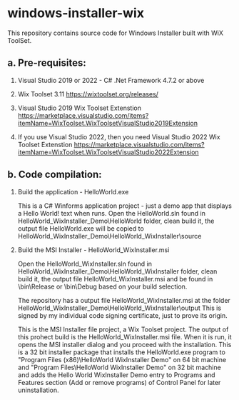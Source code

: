 # windows-installer-wix

This repository contains source code for Windows Installer built with WiX ToolSet.

a. 	Pre-requisites:
--------------------

1. Visual Studio 2019 or 2022 - C# .Net Framework 4.7.2 or above

2. 	Wix Toolset 3.11
	https://wixtoolset.org/releases/

3. 	Visual Studio 2019 Wix Toolset Extenstion
	https://marketplace.visualstudio.com/items?itemName=WixToolset.WixToolsetVisualStudio2019Extension
	
4. 	If you use Visual Studio 2022, then you need Visual Studio 2022 Wix Toolset Extenstion
	https://marketplace.visualstudio.com/items?itemName=WixToolset.WixToolsetVisualStudio2022Extension
	

b.	Code compilation:
----------------------
	
1.	Build the application - HelloWorld.exe

	This is a C# Winforms application project - just a demo app that displays a Hello World! text when runs.
	Open the HelloWorld.sln found in HelloWorld_WixInstaller_Demo\HelloWorld folder,
	clean build it, the output file HelloWorld.exe will be copied to HelloWorld_WixInstaller_Demo\HelloWorld_WixInstaller\source
	
2.	Build the MSI Installer - HelloWorld_WixInstaller.msi

	Open the HelloWorld_WixInstaller.sln found in HelloWorld_WixInstaller_Demo\HelloWorld_WixInstaller folder,
	clean build it, the output file HelloWorld_WixInstaller.msi and be found in \bin\Release or \bin\Debug based on your build selection.
	
	The repository has a output file HelloWorld_WixInstaller.msi at the folder HelloWorld_WixInstaller_Demo\HelloWorld_WixInstaller\output
	This is signed by my individual code signing certificate, just to prove its origin.

	This is the MSI Installer file project, a Wix Toolset project. The output of this prohect build is the HelloWorld_WixInstaller.msi file.
	When it is run, it opens the MSI installer dialog and you proceed with the installation. 
	This is a 32 bit installer package that installs the HelloWorld.exe program to 
	"Program Files (x86)\HelloWorld WixInstaller Demo" on 64 bit machine and 
	"Program Files\HelloWorld WixInstaller Demo" on 32 bit machine and adds the Hello World WixInstaller Demo 
	entry to Programs and Features section (Add or remove programs) of Control Panel for later uninstallation.
	

